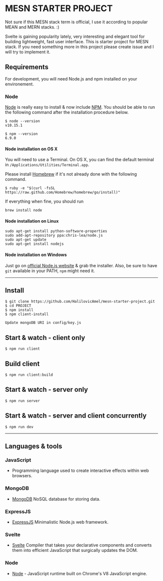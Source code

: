 # MESN STARTER PROJECT

Not sure if this MESN stack term is official, I use it according to popular MEAN and MERN stacks. :)

Svelte is gaining popularity lately, very interesting and elegant tool for building lightweight, fast user interface. 
This is starter project for MESN stack. If you need something more in this project please create issue and I will try to implement it.

## Requirements

For development, you will need Node.js and npm installed on your environement.

### Node

[Node](http://nodejs.org/) is really easy to install & now include [NPM](https://npmjs.org/).
You should be able to run the following command after the installation procedure
below.

    $ node --version
    v10.15.1

    $ npm --version
    6.9.0

#### Node installation on OS X

You will need to use a Terminal. On OS X, you can find the default terminal in
`/Applications/Utilities/Terminal.app`.

Please install [Homebrew](http://brew.sh/) if it's not already done with the following command.

    $ ruby -e "$(curl -fsSL https://raw.github.com/Homebrew/homebrew/go/install)"

If everything when fine, you should run

    brew install node

#### Node installation on Linux

    sudo apt-get install python-software-properties
    sudo add-apt-repository ppa:chris-lea/node.js
    sudo apt-get update
    sudo apt-get install nodejs

#### Node installation on Windows

Just go on [official Node.js website](http://nodejs.org/) & grab the installer.
Also, be sure to have `git` available in your PATH, `npm` might need it.

---

## Install

    $ git clone https://github.com/HalilovicAmel/mesn-starter-project.git
    $ cd PROJECT
    $ npm install
    $ npm client-install
    
    Update mongoDB URI in config/key.js


## Start & watch - client only

    $ npm run client

## Build client

    $ npm run client:build

## Start & watch - server only

    $ npm run server

## Start & watch - server and client concurrently

    $ npm run dev

---

## Languages & tools

### JavaScript

- Programming language used to create interactive effects within web browsers.

### MongoDB

- [MongoDB](https://www.mongodb.com/) NoSQL database for storing data.

### ExpressJS

- [ExpressJS](https://expressjs.com/) Minimalistic Node.js web framework.

### Svelte

- [Svelte](https://svelte.dev/) Compiler that takes your declarative components and converts them into efficient JavaScript that surgically updates the DOM.

### Node

- [Node](https://nodejs.org) - JavaScript runtime built on Chrome's V8 JavaScript engine.
